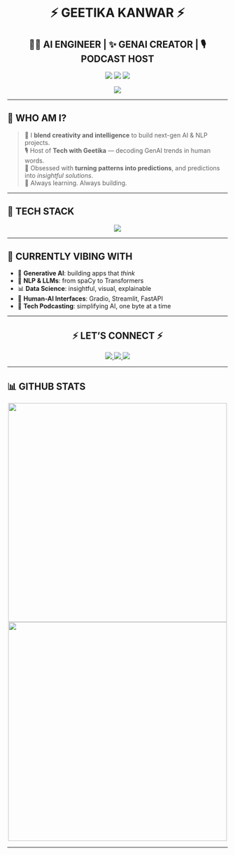 <h1 align="center">⚡ GEETIKA KANWAR ⚡</h1>
<h2 align="center">👩‍💻 AI ENGINEER | ✨ GENAI CREATOR | 🎙️ PODCAST HOST</h2>

<p align="center">
  <img src="https://img.shields.io/badge/BRAIN-DATA+CREATIVITY-black?style=for-the-badge&logo=python&logoColor=yellow" />
  <img src="https://img.shields.io/badge/POWERED-BY%20GENAI-ff69b4?style=for-the-badge&logo=openai&logoColor=white" />
  <img src="https://img.shields.io/badge/MISSION-INNOVATE%20EVERYDAY-blueviolet?style=for-the-badge&logo=target" />
</p>

<p align="center">
  <img src="https://readme-typing-svg.demolab.com?font=Fira+Code&size=28&pause=1000&center=true&vCenter=true&width=900&lines=Building+cool+things+with+GenAI.;Podcasting+the+future+of+tech.;Exploring+AI+one+project+at+a+time." />
</p>

---

## 💫 WHO AM I?

> 🎯 I **blend creativity and intelligence** to build next-gen AI & NLP projects.  
> 🎙️ Host of **Tech with Geetika** — decoding GenAI trends in human words.  
> 🧠 Obsessed with **turning patterns into predictions**, and predictions into *insightful solutions*.  
> 🚀 Always learning. Always building.

---

## 🚀 TECH STACK
<p align="center">
  <img src="https://skillicons.dev/icons?i=py,java,c,cpp,mysql,sqlite,tensorflow,pytorch,scikit-learn,flask,streamlit,gradio,huggingface,docker,html,css,js,git&theme=dark" />
</p>


---

## 🔮 CURRENTLY VIBING WITH

- 🤖 **Generative AI**: building apps that *think*  
- 🧬 **NLP & LLMs**: from spaCy to Transformers  
- 📊 **Data Science**: insightful, visual, explainable  
- 🎨 **Human-AI Interfaces**: Gradio, Streamlit, FastAPI  
- 🎤 **Tech Podcasting**: simplifying AI, one byte at a time  

---

<h2 align="center">⚡ LET’S CONNECT ⚡</h2>

<p align="center">
  <a href="mailto:geetikakanwar2282@gmail.com">
    <img src="https://img.shields.io/badge/Email-Write%20Me-red?style=for-the-badge&logo=gmail&logoColor=white" />
  </a>
  <a href="https://www.linkedin.com/in/geetika-kanwar-61a33b223" target="_blank">
    <img src="https://img.shields.io/badge/LinkedIn-Let's%20Talk-blue?style=for-the-badge&logo=linkedin&logoColor=white" />
  </a>
  <a href="https://github.com/Geetika2282" target="_blank">
    <img src="https://img.shields.io/badge/GitHub-Follow%20Me-black?style=for-the-badge&logo=github&logoColor=white" />
  </a>
</p>

---

## 📊 GITHUB STATS

<p align="center">
  <img src="https://github-readme-stats.vercel.app/api?username=Geetika2282&show_icons=true&theme=tokyonight&hide_border=false&border_radius=10" width="500"/>
  <img src="https://github-readme-streak-stats.herokuapp.com/?user=Geetika2282&theme=tokyonight&hide_border=false" width="500"/>
</p>

---
